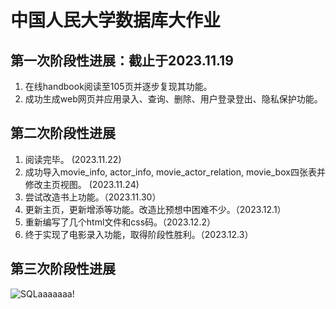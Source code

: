 # 中国人民大学数据库大作业
## 第一次阶段性进展：截止于2023.11.19
1. 在线handbook阅读至105页并逐步复现其功能。
2. 成功生成web网页并应用录入、查询、删除、用户登录登出、隐私保护功能。
## 第二次阶段性进展
1. 阅读完毕。 (2023.11.22)
2. 成功导入movie_info, actor_info, movie_actor_relation, movie_box四张表并修改主页视图。 (2023.11.24)
3. 尝试改造书上功能。（2023.11.30）
4. 更新主页，更新增添等功能。改造比预想中困难不少。（2023.12.1）
5. 重新编写了几个html文件和css码。（2023.12.2）
6. 终于实现了电影录入功能，取得阶段性胜利。（2023.12.3）
## 第三次阶段性进展



![SQLaaaaaaa!](https://github.com/silver-cavalier/silver-cavalier.github.com/assets/150137255/06a46922-bbc1-4482-9785-940482d25578)
